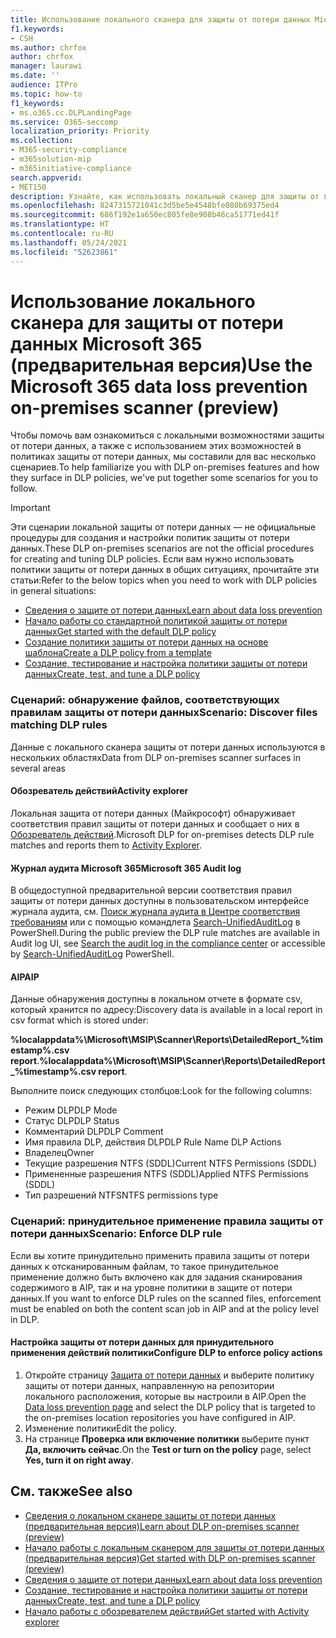 ```yaml
---
title: Использование локального сканера для защиты от потери данных Microsoft 365 (предварительная версия)
f1.keywords:
- CSH
ms.author: chrfox
author: chrfox
manager: laurawi
ms.date: ''
audience: ITPro
ms.topic: how-to
f1_keywords:
- ms.o365.cc.DLPLandingPage
ms.service: O365-seccomp
localization_priority: Priority
ms.collection:
- M365-security-compliance
- m365solution-mip
- m365initiative-compliance
search.appverid:
- MET150
description: Узнайте, как использовать локальный сканер для защиты от потери данных Microsoft 365 для сканирования неактивных данных и реализации защитных мер на локальных файловых ресурсах и в локальных папках и библиотеках документов SharePoint.
ms.openlocfilehash: 8247315721041c3d5be5e4548bfe080b69375ed4
ms.sourcegitcommit: 686f192e1a650ec805fe8e908b46ca51771ed41f
ms.translationtype: HT
ms.contentlocale: ru-RU
ms.lasthandoff: 05/24/2021
ms.locfileid: "52623861"
---
```

# <a name="use-the-microsoft-365-data-loss-prevention-on-premises-scanner-preview"></a><span data-ttu-id="db9a6-103">Использование локального сканера для защиты от потери данных Microsoft 365 (предварительная версия)</span><span class="sxs-lookup"><span data-stu-id="db9a6-103">Use the Microsoft 365 data loss prevention on-premises scanner (preview)</span></span>

<span data-ttu-id="db9a6-104">Чтобы помочь вам ознакомиться с локальными возможностями защиты от потери данных, а также с использованием этих возможностей в политиках защиты от потери данных, мы составили для вас несколько сценариев.</span><span class="sxs-lookup"><span data-stu-id="db9a6-104">To help familiarize you with DLP on-premises features and how they surface in DLP policies, we've put together some scenarios for you to follow.</span></span>

> [!IMPORTANT]
> <span data-ttu-id="db9a6-105">Эти сценарии локальной защиты от потери данных — не официальные процедуры для создания и настройки политик защиты от потери данных.</span><span class="sxs-lookup"><span data-stu-id="db9a6-105">These DLP on-premises scenarios are not the official procedures for creating and tuning DLP policies.</span></span> <span data-ttu-id="db9a6-106">Если вам нужно использовать политики защиты от потери данных в общих ситуациях, прочитайте эти статьи:</span><span class="sxs-lookup"><span data-stu-id="db9a6-106">Refer to the below topics when you need to work with DLP policies in general situations:</span></span>
>- [<span data-ttu-id="db9a6-107">Сведения о защите от потери данных</span><span class="sxs-lookup"><span data-stu-id="db9a6-107">Learn about data loss prevention</span></span>](dlp-learn-about-dlp.md)
>- [<span data-ttu-id="db9a6-108">Начало работы со стандартной политикой защиты от потери данных</span><span class="sxs-lookup"><span data-stu-id="db9a6-108">Get started with the default DLP policy</span></span>](get-started-with-the-default-dlp-policy.md)
>- [<span data-ttu-id="db9a6-109">Создание политики защиты от потери данных на основе шаблона</span><span class="sxs-lookup"><span data-stu-id="db9a6-109">Create a DLP policy from a template</span></span>](create-a-dlp-policy-from-a-template.md)
>- [<span data-ttu-id="db9a6-110">Создание, тестирование и настройка политики защиты от потери данных</span><span class="sxs-lookup"><span data-stu-id="db9a6-110">Create, test, and tune a DLP policy</span></span>](create-test-tune-dlp-policy.md)

### <a name="scenario-discover-files-matching-dlp-rules"></a><span data-ttu-id="db9a6-111">Сценарий: обнаружение файлов, соответствующих правилам защиты от потери данных</span><span class="sxs-lookup"><span data-stu-id="db9a6-111">Scenario: Discover files matching DLP rules</span></span>

<span data-ttu-id="db9a6-112">Данные с локального сканера защиты от потери данных используются в нескольких областях</span><span class="sxs-lookup"><span data-stu-id="db9a6-112">Data from DLP on-premises scanner surfaces in several areas</span></span>

#### <a name="activity-explorer"></a><span data-ttu-id="db9a6-113">Обозреватель действий</span><span class="sxs-lookup"><span data-stu-id="db9a6-113">Activity explorer</span></span>

 <span data-ttu-id="db9a6-114">Локальная защита от потери данных (Майкрософт) обнаруживает соответствия правил защиты от потери данных и сообщает о них в [Обозреватель действий](https://compliance.microsoft.com/dataclassification?viewid=activitiesexplorer).</span><span class="sxs-lookup"><span data-stu-id="db9a6-114">Microsoft DLP for on-premises detects DLP rule matches and reports them to [Activity Explorer](https://compliance.microsoft.com/dataclassification?viewid=activitiesexplorer).</span></span> 
 
#### <a name="microsoft-365-audit-log"></a><span data-ttu-id="db9a6-115">Журнал аудита Microsoft 365</span><span class="sxs-lookup"><span data-stu-id="db9a6-115">Microsoft 365 Audit log</span></span>

<span data-ttu-id="db9a6-116">В общедоступной предварительной версии соответствия правил защиты от потери данных доступны в пользовательском интерфейсе журнала аудита, см. [Поиск журнала аудита в Центре соответствия требованиям](search-the-audit-log-in-security-and-compliance.md) или с помощью командлета [Search-UnifiedAuditLog](/powershell/module/exchange/search-unifiedauditlog?view=exchange-ps) в PowerShell.</span><span class="sxs-lookup"><span data-stu-id="db9a6-116">During the public preview the DLP rule matches are available in Audit log UI, see [Search the audit log in the compliance center](search-the-audit-log-in-security-and-compliance.md)  or accessible by [Search-UnifiedAuditLog](/powershell/module/exchange/search-unifiedauditlog?view=exchange-ps) PowerShell.</span></span>

#### <a name="aip"></a><span data-ttu-id="db9a6-117">AIP</span><span class="sxs-lookup"><span data-stu-id="db9a6-117">AIP</span></span>

<span data-ttu-id="db9a6-118">Данные обнаружения доступны в локальном отчете в формате csv, который хранится по адресу:</span><span class="sxs-lookup"><span data-stu-id="db9a6-118">Discovery data is available in a local report in csv format which is stored under:</span></span>

<span data-ttu-id="db9a6-119">**%localappdata%\Microsoft\MSIP\Scanner\Reports\DetailedReport_%timestamp%.csv report**.</span><span class="sxs-lookup"><span data-stu-id="db9a6-119">**%localappdata%\Microsoft\MSIP\Scanner\Reports\DetailedReport_%timestamp%.csv report**.</span></span>

 <span data-ttu-id="db9a6-120">Выполните поиск следующих столбцов:</span><span class="sxs-lookup"><span data-stu-id="db9a6-120">Look for the following columns:</span></span>
- <span data-ttu-id="db9a6-121">Режим DLP</span><span class="sxs-lookup"><span data-stu-id="db9a6-121">DLP Mode</span></span>
- <span data-ttu-id="db9a6-122">Статус DLP</span><span class="sxs-lookup"><span data-stu-id="db9a6-122">DLP Status</span></span>
- <span data-ttu-id="db9a6-123">Комментарий DLP</span><span class="sxs-lookup"><span data-stu-id="db9a6-123">DLP Comment</span></span>
- <span data-ttu-id="db9a6-124">Имя правила DLP, действия DLP</span><span class="sxs-lookup"><span data-stu-id="db9a6-124">DLP Rule Name DLP Actions</span></span>
- <span data-ttu-id="db9a6-125">Владелец</span><span class="sxs-lookup"><span data-stu-id="db9a6-125">Owner</span></span>
- <span data-ttu-id="db9a6-126">Текущие разрешения NTFS (SDDL)</span><span class="sxs-lookup"><span data-stu-id="db9a6-126">Current NTFS Permissions (SDDL)</span></span>
- <span data-ttu-id="db9a6-127">Примененные разрешения NTFS (SDDL)</span><span class="sxs-lookup"><span data-stu-id="db9a6-127">Applied NTFS Permissions (SDDL)</span></span>
- <span data-ttu-id="db9a6-128">Тип разрешений NTFS</span><span class="sxs-lookup"><span data-stu-id="db9a6-128">NTFS permissions type</span></span>
 
### <a name="scenario-enforce-dlp-rule"></a><span data-ttu-id="db9a6-129">Сценарий: принудительное применение правила защиты от потери данных</span><span class="sxs-lookup"><span data-stu-id="db9a6-129">Scenario: Enforce DLP rule</span></span> 

<span data-ttu-id="db9a6-130">Если вы хотите принудительно применить правила защиты от потери данных к отсканированным файлам, то такое принудительное применение должно быть включено как для задания сканирования содержимого в AIP, так и на уровне политики в защите от потери данных.</span><span class="sxs-lookup"><span data-stu-id="db9a6-130">If you want to enforce DLP rules on the scanned files, enforcement must be enabled on both the content scan job in AIP and at the policy level in DLP.</span></span>


#### <a name="configure-dlp-to-enforce-policy-actions"></a><span data-ttu-id="db9a6-131">Настройка защиты от потери данных для принудительного применения действий политики</span><span class="sxs-lookup"><span data-stu-id="db9a6-131">Configure DLP to enforce policy actions</span></span>

1. <span data-ttu-id="db9a6-132">Откройте страницу [Защита от потери данных](https://compliance.microsoft.com/datalossprevention?viewid=policies) и выберите политику защиты от потери данных, направленную на репозитории локального расположения, которые вы настроили в AIP.</span><span class="sxs-lookup"><span data-stu-id="db9a6-132">Open the [Data loss prevention page](https://compliance.microsoft.com/datalossprevention?viewid=policies) and select the DLP policy that is targeted to the on-premises location repositories you have configured in AIP.</span></span> 
2. <span data-ttu-id="db9a6-133">Изменение политики</span><span class="sxs-lookup"><span data-stu-id="db9a6-133">Edit the policy.</span></span>
3. <span data-ttu-id="db9a6-134">На странице **Проверка или включение политики** выберите пункт **Да, включить сейчас**.</span><span class="sxs-lookup"><span data-stu-id="db9a6-134">On the **Test or turn on the policy** page, select **Yes, turn it on right away**.</span></span> 

## <a name="see-also"></a><span data-ttu-id="db9a6-135">См. также</span><span class="sxs-lookup"><span data-stu-id="db9a6-135">See also</span></span>

- [<span data-ttu-id="db9a6-136">Сведения о локальном сканере защиты от потери данных (предварительная версия)</span><span class="sxs-lookup"><span data-stu-id="db9a6-136">Learn about DLP on-premises scanner (preview)</span></span>](dlp-on-premises-scanner-learn.md)
- [<span data-ttu-id="db9a6-137">Начало работы с локальным сканером для защиты от потери данных (предварительная версия)</span><span class="sxs-lookup"><span data-stu-id="db9a6-137">Get started with  DLP on-premises scanner (preview)</span></span>](dlp-on-premises-scanner-get-started.md)
- [<span data-ttu-id="db9a6-138">Сведения о защите от потери данных</span><span class="sxs-lookup"><span data-stu-id="db9a6-138">Learn about data loss prevention</span></span>](dlp-learn-about-dlp.md)
- [<span data-ttu-id="db9a6-139">Создание, тестирование и настройка политики защиты от потери данных</span><span class="sxs-lookup"><span data-stu-id="db9a6-139">Create, test, and tune a DLP policy</span></span>](create-test-tune-dlp-policy.md)
- [<span data-ttu-id="db9a6-140">Начало работы с обозревателем действий</span><span class="sxs-lookup"><span data-stu-id="db9a6-140">Get started with Activity explorer</span></span>](data-classification-activity-explorer.md)